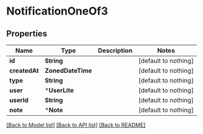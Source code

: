 # NotificationOneOf3


## Properties
Name | Type | Description | Notes
------------ | ------------- | ------------- | -------------
**id** | **String** |  | [default to nothing]
**createdAt** | **ZonedDateTime** |  | [default to nothing]
**type** | **String** |  | [default to nothing]
**user** | ***UserLite** |  | [default to nothing]
**userId** | **String** |  | [default to nothing]
**note** | ***Note** |  | [default to nothing]


[[Back to Model list]](../README.md#models) [[Back to API list]](../README.md#api-endpoints) [[Back to README]](../README.md)


